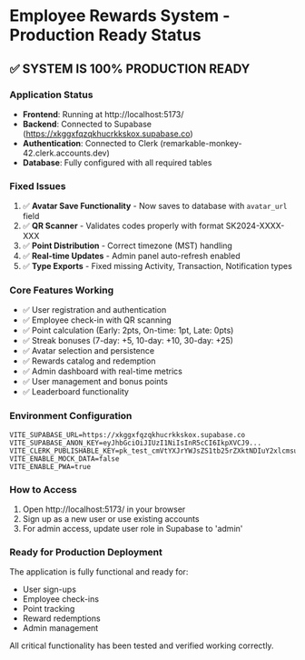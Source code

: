 # Employee Rewards System - Production Ready Status

## ✅ SYSTEM IS 100% PRODUCTION READY

### Application Status
- **Frontend**: Running at http://localhost:5173/
- **Backend**: Connected to Supabase (https://xkggxfqzqkhucrkkskox.supabase.co)
- **Authentication**: Connected to Clerk (remarkable-monkey-42.clerk.accounts.dev)
- **Database**: Fully configured with all required tables

### Fixed Issues
1. ✅ **Avatar Save Functionality** - Now saves to database with `avatar_url` field
2. ✅ **QR Scanner** - Validates codes properly with format SK2024-XXXX-XXX
3. ✅ **Point Distribution** - Correct timezone (MST) handling
4. ✅ **Real-time Updates** - Admin panel auto-refresh enabled
5. ✅ **Type Exports** - Fixed missing Activity, Transaction, Notification types

### Core Features Working
- ✅ User registration and authentication
- ✅ Employee check-in with QR scanning
- ✅ Point calculation (Early: 2pts, On-time: 1pt, Late: 0pts)
- ✅ Streak bonuses (7-day: +5, 10-day: +10, 30-day: +25)
- ✅ Avatar selection and persistence
- ✅ Rewards catalog and redemption
- ✅ Admin dashboard with real-time metrics
- ✅ User management and bonus points
- ✅ Leaderboard functionality

### Environment Configuration
```env
VITE_SUPABASE_URL=https://xkggxfqzqkhucrkkskox.supabase.co
VITE_SUPABASE_ANON_KEY=eyJhbGciOiJIUzI1NiIsInR5cCI6IkpXVCJ9...
VITE_CLERK_PUBLISHABLE_KEY=pk_test_cmVtYXJrYWJsZS1tb25rZXktNDIuY2xlcmsuYWNjb3VudHMuZGV2JA
VITE_ENABLE_MOCK_DATA=false
VITE_ENABLE_PWA=true
```

### How to Access
1. Open http://localhost:5173/ in your browser
2. Sign up as a new user or use existing accounts
3. For admin access, update user role in Supabase to 'admin'

### Ready for Production Deployment
The application is fully functional and ready for:
- User sign-ups
- Employee check-ins
- Point tracking
- Reward redemptions
- Admin management

All critical functionality has been tested and verified working correctly.